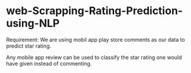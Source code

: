 # web-Scrapping-Rating-Prediction-using-NLP

Requirement:
We are using mobil app play store comments as our data to predict star rating.

Any mobile app review can be used to classify the star rating one would have given instead of commenting.
